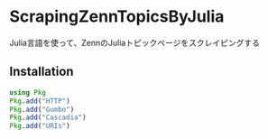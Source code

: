 # ScrapingZennTopicsByJulia
Julia言語を使って、ZennのJuliaトピックページをスクレイピングする

## Installation
```jl
using Pkg
Pkg.add("HTTP")
Pkg.add("Gumbo")
Pkg.add("Cascadia")
Pkg.add("URIs")
```

